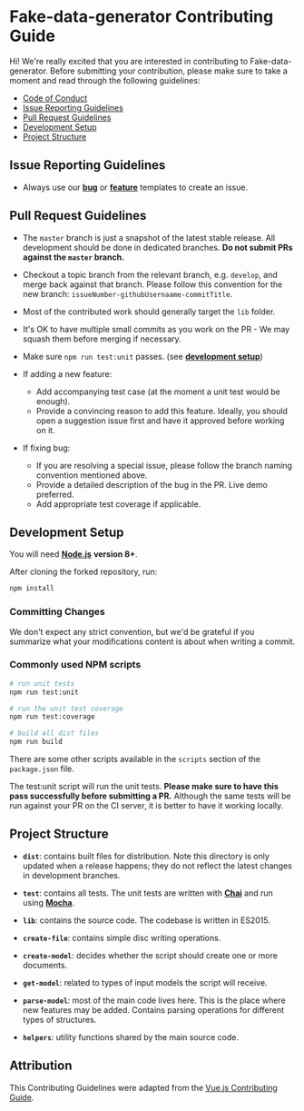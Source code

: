 # Fake-data-generator Contributing Guide

Hi! We're really excited that you are interested in contributing to Fake-data-generator. Before submitting your contribution, please make sure to take a moment and read through the following guidelines:

+   [Code of Conduct](https://github.com/Cambalab/fake-data-generator/blob/master/.github/CODE_OF_CONDUCT.md)
+   [Issue Reporting Guidelines](#issue-reporting-guidelines)
+   [Pull Request Guidelines](#pull-request-guidelines)
+   [Development Setup](#development-setup)
+   [Project Structure](#project-structure)

## Issue Reporting Guidelines

- Always use our [**bug**](https://github.com/Cambalab/fake-data-generator/issues/new?assignees=&labels=&template=bug_report.md&title=) or [**feature**](https://github.com/Cambalab/fake-data-generator/issues/new?assignees=&labels=&template=feature_request.md&title=) templates to create an issue.

## Pull Request Guidelines

+  The `master` branch is just a snapshot of the latest stable release. All development should be done in dedicated branches. **Do not submit PRs against the `master` branch.**

+  Checkout a topic branch from the relevant branch, e.g. `develop`, and merge back against that branch. Please follow this convention for the new branch: `issueNumber-githubUsernaame-commitTitle`.

+  Most of the contributed work should generally target the `lib` folder.

+  It's OK to have multiple small commits as you work on the PR - We may squash them before merging if necessary.

+   Make sure `npm run test:unit` passes. (see [**development setup**](#development-setup))

+   If adding a new feature:
    +   Add accompanying test case (at the moment a unit test would be enough).
    +   Provide a convincing reason to add this feature. Ideally, you should open a suggestion issue first and have it approved before working on it.

+   If fixing bug:
    +   If you are resolving a special issue, please follow the branch naming convention mentioned above.
    +   Provide a detailed description of the bug in the PR. Live demo preferred.
    +   Add appropriate test coverage if applicable.

## Development Setup

You will need [**Node.js**](http://nodejs.org) **version 8+**.

After cloning the forked repository, run:

```bash
npm install
```

### Committing Changes

We don't expect any strict convention, but we'd be grateful if you summarize what your modifications content is about when writing a commit.

### Commonly used NPM scripts

``` bash
# run unit tests
npm run test:unit

# run the unit test coverage
npm run test:coverage

# build all dist files
npm run build
```

There are some other scripts available in the `scripts` section of the `package.json` file.

The test:unit script will run the unit tests. **Please make sure to have this pass successfully before submitting a PR.** Although the same tests will be run against your PR on the CI server, it is better to have it working locally.

## Project Structure

+   **`dist`**: contains built files for distribution. Note this directory is only updated when a release happens; they do not reflect the latest changes in development branches.

+   **`test`**: contains all tests. The unit tests are written with [**Chai**](https://www.chaijs.com/) and run using [**Mocha**](https://mochajs.org/).

+   **`lib`**: contains the source code. The codebase is written in ES2015.

  +   **`create-file`**: contains simple disc writing operations.

  +   **`create-model`**: decides whether the script should create one or more documents.
  
  +   **`get-model`**: related to types of input models the script will receive.

  +   **`parse-model`**: most of the main code lives here. This is the place where new features may be added. Contains parsing operations for different types of structures.

  +   **`helpers`**: utility functions shared by the main source code.

## Attribution

This Contributing Guidelines were adapted from the [Vue.js Contributing Guide][vue-js-contributing-guide].

[vue-js-contributing-guide]: https://github.com/vuejs/vue/blob/dev/.github/CONTRIBUTING.md
